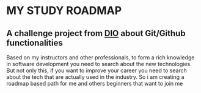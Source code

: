 # MY STUDY ROADMAP
## A challenge project from [DIO](https://digitalinnovation.one/) about Git/Github functionalities

Based on my instructors and other professionals, to form a rich knowledge in software development you need to search about the new technologies. But not only this, if you want to improve your career you need to search about the tech that are actually used in the industry. So i am creating a roadmap based path for me and others beginners that want to join me
